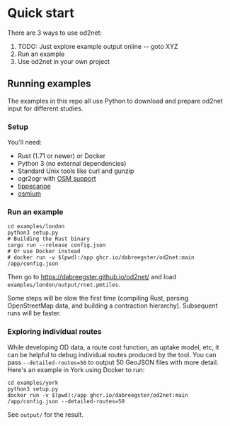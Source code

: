 # Quick start

There are 3 ways to use od2net:

1.  TODO: Just explore example output online -- goto XYZ
2.  Run an example
3.  Use od2net in your own project

## Running examples

The examples in this repo all use Python to download and prepare od2net input for different studies.

### Setup

You'll need:

- Rust (1.71 or newer) or Docker
- Python 3 (no external dependencies)
- Standard Unix tools like curl and gunzip
- ogr2ogr with [OSM support](https://gdal.org/drivers/vector/osm.html)
- [tippecanoe](https://github.com/felt/tippecanoe)
- [osmium](https://osmcode.org/osmium-tool/manual.html#installation)

### Run an example

```shell
cd examples/london
python3 setup.py
# Building the Rust binary
cargo run --release config.json
# Or use Docker instead
# docker run -v $(pwd):/app ghcr.io/dabreegster/od2net:main /app/config.json
```

Then go to <https://dabreegster.github.io/od2net/> and load `examples/london/output/rnet.pmtiles`.

Some steps will be slow the first time (compiling Rust, parsing OpenStreetMap data, and building a contraction hierarchy). Subsequent runs will be faster.

### Exploring individual routes

While developing OD data, a route cost function, an uptake model, etc, it can be helpful to debug individual routes produced by the tool. You can pass `--detailed-routes=50` to output 50 GeoJSON files with more detail. Here's an example in York using Docker to run:

```
cd examples/york
python3 setup.py
docker run -v $(pwd):/app ghcr.io/dabreegster/od2net:main /app/config.json --detailed-routes=50
```

See `output/` for the result.
